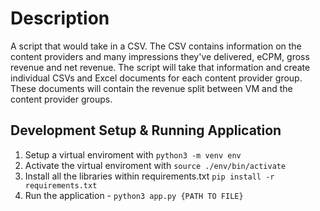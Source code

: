 # Description

A script that would take in a CSV. The CSV contains information on the content providers and many impressions they've delivered, eCPM,
gross revenue and net revenue. The script will take that information and create individual CSVs and Excel documents for each content provider
group. These documents will contain the revenue split between VM and the content provider groups.

## Development Setup & Running Application

1. Setup a virtual enviroment with `python3 -m venv env`
2. Activate the virtual enviroment with `source ./env/bin/activate`
3. Install all the libraries within requirements.txt `pip install -r requirements.txt`
4. Run the application - `python3 app.py {PATH TO FILE}`

